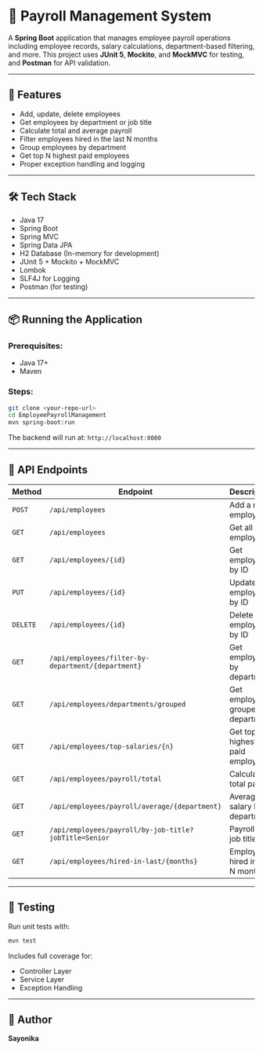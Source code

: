 # 🧾 Payroll Management System

A **Spring Boot** application that manages employee payroll operations including employee records, salary calculations, department-based filtering, and more. This project uses **JUnit 5**, **Mockito**, and **MockMVC** for testing, and **Postman** for API validation.

---

## 🚀 Features

- Add, update, delete employees  
- Get employees by department or job title  
- Calculate total and average payroll  
- Filter employees hired in the last N months  
- Group employees by department  
- Get top N highest paid employees  
- Proper exception handling and logging

---

## 🛠️ Tech Stack

- Java 17  
- Spring Boot  
- Spring MVC  
- Spring Data JPA  
- H2 Database (In-memory for development)  
- JUnit 5 + Mockito + MockMVC  
- Lombok  
- SLF4J for Logging  
- Postman (for testing)

---

## 📦 Running the Application

### Prerequisites:

- Java 17+
- Maven

### Steps:

```bash
git clone <your-repo-url>
cd EmployeePayrollManagement
mvn spring-boot:run
```

The backend will run at: `http://localhost:8080`

---

## 🔗 API Endpoints

| Method | Endpoint | Description |
|--------|----------|-------------|
| `POST` | `/api/employees` | Add a new employee |
| `GET` | `/api/employees` | Get all employees |
| `GET` | `/api/employees/{id}` | Get employee by ID |
| `PUT` | `/api/employees/{id}` | Update employee by ID |
| `DELETE` | `/api/employees/{id}` | Delete employee by ID |
| `GET` | `/api/employees/filter-by-department/{department}` | Get employees by department |
| `GET` | `/api/employees/departments/grouped` | Get employees grouped by department |
| `GET` | `/api/employees/top-salaries/{n}` | Get top N highest paid employees |
| `GET` | `/api/employees/payroll/total` | Calculate total payroll |
| `GET` | `/api/employees/payroll/average/{department}` | Average salary by department |
| `GET` | `/api/employees/payroll/by-job-title?jobTitle=Senior` | Payroll by job title |
| `GET` | `/api/employees/hired-in-last/{months}` | Employees hired in last N months |

---

## 🧪 Testing

Run unit tests with:

```bash
mvn test
```

Includes full coverage for:
- Controller Layer  
- Service Layer  
- Exception Handling

---


## 📝 Author

**Sayonika**  

